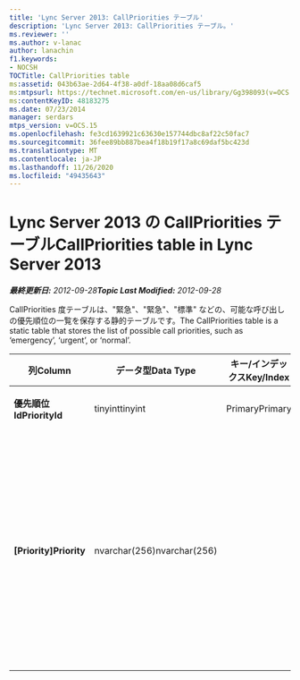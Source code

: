 ```yaml
---
title: 'Lync Server 2013: CallPriorities テーブル'
description: 'Lync Server 2013: CallPriorities テーブル。'
ms.reviewer: ''
ms.author: v-lanac
author: lanachin
f1.keywords:
- NOCSH
TOCTitle: CallPriorities table
ms:assetid: 043b63ae-2d64-4f38-a0df-18aa08d6caf5
ms:mtpsurl: https://technet.microsoft.com/en-us/library/Gg398093(v=OCS.15)
ms:contentKeyID: 48183275
ms.date: 07/23/2014
manager: serdars
mtps_version: v=OCS.15
ms.openlocfilehash: fe3cd1639921c63630e157744dbc8af22c50fac7
ms.sourcegitcommit: 36fee89bb887bea4f18b19f17a8c69daf5bc423d
ms.translationtype: MT
ms.contentlocale: ja-JP
ms.lasthandoff: 11/26/2020
ms.locfileid: "49435643"
---
```

# <a name="callpriorities-table-in-lync-server-2013"></a><span data-ttu-id="40410-103">Lync Server 2013 の CallPriorities テーブル</span><span class="sxs-lookup"><span data-stu-id="40410-103">CallPriorities table in Lync Server 2013</span></span>

<div data-xmlns="http://www.w3.org/1999/xhtml">

<div class="topic" data-xmlns="http://www.w3.org/1999/xhtml" data-msxsl="urn:schemas-microsoft-com:xslt" data-cs="https://msdn.microsoft.com/">

<div data-asp="https://msdn2.microsoft.com/asp">



</div>

<div id="mainSection">

<div id="mainBody"><span data-ttu-id="40410-104">

<span> </span></span><span class="sxs-lookup"><span data-stu-id="40410-104">

<span> </span></span></span>

<span data-ttu-id="40410-105">_**最終更新日:** 2012-09-28_</span><span class="sxs-lookup"><span data-stu-id="40410-105">_**Topic Last Modified:** 2012-09-28_</span></span>

<span data-ttu-id="40410-106">CallPriorities 度テーブルは、"緊急"、"緊急"、"標準" などの、可能な呼び出しの優先順位の一覧を保存する静的テーブルです。</span><span class="sxs-lookup"><span data-stu-id="40410-106">The CallPriorities table is a static table that stores the list of possible call priorities, such as ‘emergency’, ‘urgent’, or ‘normal’.</span></span>


<table>
<colgroup>
<col style="width: 25%" />
<col style="width: 25%" />
<col style="width: 25%" />
<col style="width: 25%" />
</colgroup>
<thead>
<tr class="header">
<th><span data-ttu-id="40410-107">列</span><span class="sxs-lookup"><span data-stu-id="40410-107">Column</span></span></th>
<th><span data-ttu-id="40410-108">データ型</span><span class="sxs-lookup"><span data-stu-id="40410-108">Data Type</span></span></th>
<th><span data-ttu-id="40410-109">キー/インデックス</span><span class="sxs-lookup"><span data-stu-id="40410-109">Key/Index</span></span></th>
<th><span data-ttu-id="40410-110">詳細</span><span class="sxs-lookup"><span data-stu-id="40410-110">Details</span></span></th>
</tr>
</thead>
<tbody>
<tr class="odd">
<td><p><span data-ttu-id="40410-111"><strong>優先順位 Id</strong></span><span class="sxs-lookup"><span data-stu-id="40410-111"><strong>PriorityId</strong></span></span></p></td>
<td><p><span data-ttu-id="40410-112">tinyint</span><span class="sxs-lookup"><span data-stu-id="40410-112">tinyint</span></span></p></td>
<td><p><span data-ttu-id="40410-113">Primary</span><span class="sxs-lookup"><span data-stu-id="40410-113">Primary</span></span></p></td>
<td></td>
</tr>
<tr class="even">
<td><p><span data-ttu-id="40410-114"><strong>[Priority]</strong></span><span class="sxs-lookup"><span data-stu-id="40410-114"><strong>Priority</strong></span></span></p></td>
<td><p><span data-ttu-id="40410-115">nvarchar(256)</span><span class="sxs-lookup"><span data-stu-id="40410-115">nvarchar(256)</span></span></p></td>
<td></td>
<td><p><span data-ttu-id="40410-116">許可される値:</span><span class="sxs-lookup"><span data-stu-id="40410-116">Allowed values:</span></span></p>
<ul>
<li><p><span data-ttu-id="40410-117">0-不明</span><span class="sxs-lookup"><span data-stu-id="40410-117">0 - Unknown</span></span></p></li>
<li><p><span data-ttu-id="40410-118">1–緊急以外</span><span class="sxs-lookup"><span data-stu-id="40410-118">1 – Non-Urgent</span></span></p></li>
<li><p><span data-ttu-id="40410-119">2-標準</span><span class="sxs-lookup"><span data-stu-id="40410-119">2 - Normal</span></span></p></li>
<li><p><span data-ttu-id="40410-120">3-緊急</span><span class="sxs-lookup"><span data-stu-id="40410-120">3 - Urgent</span></span></p></li>
<li><p><span data-ttu-id="40410-121">4-緊急</span><span class="sxs-lookup"><span data-stu-id="40410-121">4 - Emergency</span></span></p></li>
</ul></td>
</tr>
</tbody>
</table><span data-ttu-id="40410-122">


</div>

<span> </span>

</div>

</div>

</span><span class="sxs-lookup"><span data-stu-id="40410-122">


</div>

<span> </span>

</div>

</div>

</span></span></div>

